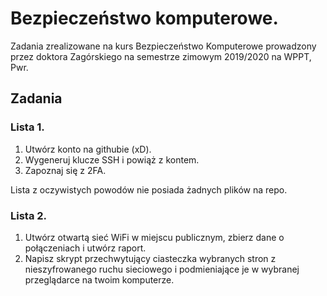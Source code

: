 # Bezpieczeństwo komputerowe.
Zadania zrealizowane na kurs Bezpieczeństwo Komputerowe prowadzony przez doktora Zagórskiego na semestrze zimowym 2019/2020 na WPPT, Pwr.

## Zadania

### Lista 1.
1. Utwórz konto na githubie (xD).
2. Wygeneruj klucze SSH i powiąż z kontem.
3. Zapoznaj się z 2FA.

Lista z oczywistych powodów nie posiada żadnych plików na repo.

### Lista 2.
1. Utwórz otwartą sieć WiFi w miejscu publicznym, zbierz dane o połączeniach i utwórz raport.
2. Napisz skrypt przechwytujący ciasteczka wybranych stron z nieszyfrowanego ruchu sieciowego i podmieniające je w wybranej przeglądarce na twoim komputerze.